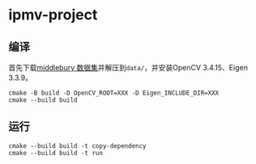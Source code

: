 # ipmv-project

## 编译

首先下载[middlebury 数据集](https://vision.middlebury.edu/stereo/data/scenes2021/zip/all.zip)并解压到`data/`，并安装OpenCV 3.4.15、Eigen 3.3.9。

```shell
cmake -B build -D OpenCV_ROOT=XXX -D Eigen_INCLUDE_DIR=XXX
cmake --build build
```

## 运行

```shell
cmake --build build -t copy-dependency
cmake --build build -t run
```
